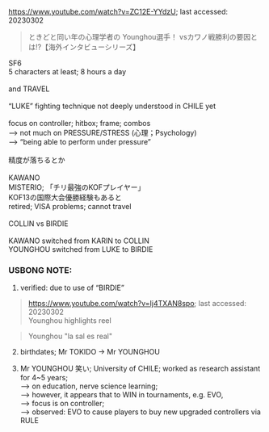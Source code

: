 https://www.youtube.com/watch?v=ZC12E-YYdzU; last accessed: 20230302

> ときどと同い年の心理学者の Younghou選手！ vsカワノ戦勝利の要因とは!?【海外インタビューシリーズ】


SF6<br/>
5 characters at least;  8 hours a day<br/>
<br/>
and TRAVEL<br/>
<br/>
“LUKE” fighting technique not deeply understood in CHILE yet<br/>
<br/>
focus on controller; hitbox; frame; combos<br/>
—> not much on PRESSURE/STRESS (心理；Psychology)<br/>
—> “being able to perform under pressure”<br/>
<br/>
精度が落ちるとか<br/>
<br/>
KAWANO<br/>
MISTERIO; 「チリ最強のKOFプレイヤー」<br/>
KOF13の国際大会優勝経験もあると<br/>
retired; VISA problems; cannot travel<br/>
<br/>
COLLIN vs BIRDIE<br/>
<br/>
KAWANO switched from KARIN to COLLIN<br/>
YOUNGHOU switched from LUKE to BIRDIE

### USBONG NOTE:

1. verified: due to use of “BIRDIE”

> https://www.youtube.com/watch?v=Ij4TXAN8spo; last accessed: 20230302<br/>
> Younghou highlights reel 

> Younghou "la sal es real" 

2. birthdates; Mr TOKIDO -> Mr YOUNGHOU

3. Mr YOUNGHOU 笑い; University of CHILE; worked as research assistant for 4~5 years;<br/>
--> on education, nerve science learning;<br/>
--> however, it appears that to WIN in tournaments, e.g. EVO,<br/>
--> focus is on controller;<br/>
--> observed: EVO to cause players to buy new upgraded controllers via RULE
